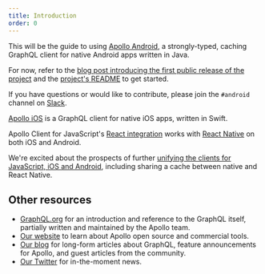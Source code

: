 ```yaml
---
title: Introduction
order: 0
---
```


This will be the guide to using [Apollo Android](https://github.com/apollographql/apollo-android), a strongly-typed, caching GraphQL client for native Android apps written in Java.

For now, refer to the [blog post introducing the first public release of the project](https://dev-blog.apollodata.com/launching-apollo-graphql-on-android-40ee0b5789bd) and the [project's README](https://github.com/apollographql/apollo-android) to get started.

If you have questions or would like to contribute, please join the `#android` channel on [Slack](http://www.apollodata.com/#slack).

[Apollo iOS](https://github.com/apollographql/apollo-ios) is a GraphQL client for native iOS apps, written in Swift.

Apollo Client for JavaScript's [React integration](/react) works with [React Native](https://facebook.github.io/react-native/) on both iOS and Android.

We're excited about the prospects of further [unifying the clients for JavaScript, iOS and Android](https://dev-blog.apollodata.com/one-graphql-client-for-javascript-ios-and-android-64993c1b7991), including sharing a cache between native and React Native.

<h2 id="learn-more">Other resources</h2>

- [GraphQL.org](http://graphql.org) for an introduction and reference to the GraphQL itself, partially written and maintained by the Apollo team.
- [Our website](http://www.apollodata.com/) to learn about Apollo open source and commercial tools.
- [Our blog](https://dev-blog.apollodata.com) for long-form articles about GraphQL, feature announcements for Apollo, and guest articles from the community.
- [Our Twitter](https://twitter.com/apollographql) for in-the-moment news.
